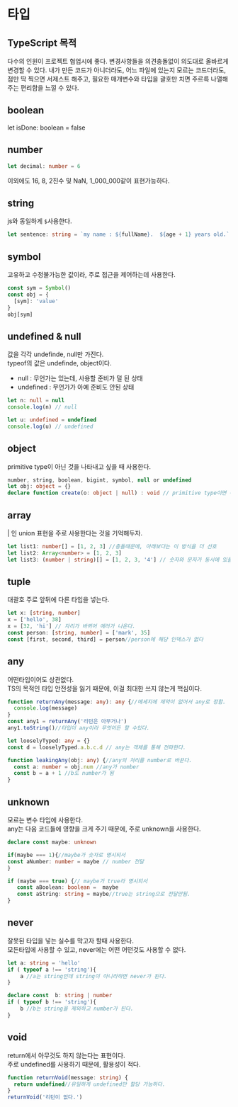 # 타입
## TypeScript 목적
다수의 인원이 프로젝트 협업시에 좋다. 변경사항들을 의견충돌없이 의도대로 올바르게 변경할 수 있다.
내가 만든 코드가 아니더라도, 어느 파일에 있는지 모르는 코드더라도, 점만 딱 찍으면 서제스트 해주고,
필요한 매개변수와 타입을 괄호만 치면 주르륵 나열해주는 편리함을 느낄 수 있다. 

## boolean
let isDone: boolean = false
   
## number
```ts
let decimal: number = 6
```
이외에도 16, 8, 2진수 및 NaN, 1_000_000같이 표현가능하다.

## string
js와 동일하게 `$`사용한다.
```ts
let sentence: string = `my name : ${fullName}.  ${age + 1} years old.`
```

## symbol
고유하고 수정불가능한 값이라, 주로 접근을 제어하는데 사용한다.
```ts
const sym = Symbol()
const obj = {
  [sym]: 'value'
}
obj[sym]
```

## undefined & null
값을 각각 undefinde, null만 가진다.  
typeof의 값은 undefinde, object이다.
 - null : 무언가는 있는데, 사용할 준비가 덜 된 상태
 - undefined : 무언가가 아예 준비도 안된 상태
```ts
let n: null = null 
console.log(n) // null

let u: undefined = undefined 
console.log(u) // undefined
```

## object
primitive type이 아닌 것을 나타내고 싶을 때 사용한다.
```ts
number, string, boolean, bigint, symbol, null or undefined
let obj: object = {}
declare function create(o: object | null) : void // primitive type이면 에러가 나오게끔
```
## array
| 인 union 표현을 주로 사용한다는 것을 기억해두자.
```ts
let list1: number[] = [1, 2, 3] //충돌때문에, 아래보다는 이 방식을 더 선호
let list2: Array<number> = [1, 2, 3] 
let list3: (number | string)[] = [1, 2, 3, '4'] // 숫자와 문자가 동시에 있을때도 가끔 사용
```

## tuple
대괄호 주로 앞뒤에 다른 타입을 넣는다.
```ts
let x: [string, number]
x = ['hello', 38]
x = [32, 'hi'] // 자리가 바뀌어 에러가 나온다.
const person: [string, number] = ['mark', 35]
const [first, second, third] = person//person에 해당 인덱스가 없다
```

## any
어떤타입이어도 상관없다.  
TS의 목적인 타입 안전성을 잃기 때문에, 이걸 최대한 쓰지 않는게 핵심이다.
```ts
function returnAny(message: any): any {//메세지에 제약이 없어서 any로 정함.
  console.log(message)
}
const any1 = returnAny('리턴은 아무거나')
any1.toString()//타입이 any이라 무엇이든 할 수있다.

let looselyTyped: any = {}
const d = looselyTyped.a.b.c.d // any는 객체를 통해 전파한다.

function leakingAny(obj: any) {//any의 처리를 number로 바꾼다.
  const a: number = obj.num //any가 number
  const b = a + 1 //b도 number가 됨
}
```

## unknown
모르는 변수 타입에 사용한다.   
any는 다음 코드들에 영향을 크게 주기 때문에, 주로 unknown을 사용한다.
```ts
declare const maybe: unknown

if(maybe === 1){//maybe가 숫자로 명시되서
const aNumber: number = maybe // number 전달
}

if (maybe === true) {// maybe가 true라 명시되서
   const aBoolean: boolean =  maybe
   const aString: string = maybe//true는 string으로 전달안됨.
}
```

## never
잘못된 타입을 넣는 실수를 막고자 할때 사용한다.  
모든타입에 사용할 수 있고, never에는 어떤 어떤것도 사용할 수 없다.
```ts
let a: string = 'hello' 
if ( typeof a !== 'string'){
    a //a는 string인데 string이 아니라하면 never가 된다.
}

declare const  b: string | number
if ( typeof b !== 'string'){
    b //b는 string을 제외하고 number가 된다.
}
```

## void
return에서 아무것도 하지 않는다는 표현이다.  
주로 undefined를 사용하기 때문에, 활용성이 적다.
```ts
function returnVoid(message: string) {
  return undefined//유일하게 undefined만 할당 가능하다.
}
returnVoid('리턴이 없다.')
```
